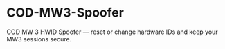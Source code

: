# COD-MW3-Spoofer
COD MW 3 HWID Spoofer — reset or change hardware IDs  and keep your MW3 sessions secure.
